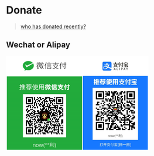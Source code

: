 # Donate

> [who has donated recently?](history.md)


## Wechat or Alipay

<img src="images/wechat-alipay.png" style="zoom:38%;" />



